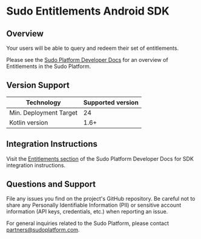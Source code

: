 # Sudo Entitlements Android SDK

## Overview
Your users will be able to query and redeem their set of entitlements.

Please see the [Sudo Platform Developer Docs](https://sudoplatform.com/docs) for an overview of Entitlements in the Sudo Platform.

## Version Support
| Technology             | Supported version |
| ---------------------- | ----------------- |
| Min. Deployment Target | 24                |
| Kotlin version         | 1.6+              |

## Integration Instructions
Visit the [Entitlements section](https://sudoplatform.com/docs/guides/entitlements) of the Sudo Platform Developer Docs for SDK integration instructions.

## Questions and Support
File any issues you find on the project's GitHub repository. Be careful not to share any Personally Identifiable Information (PII) or sensitive account information (API keys, credentials, etc.) when reporting an issue.

For general inquiries related to the Sudo Platform, please contact [partners@sudoplatform.com](mailto:partners@sudoplatform.com).
